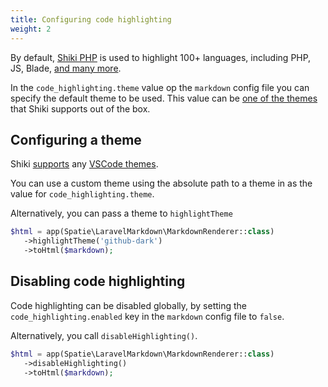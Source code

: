 ```yaml
---
title: Configuring code highlighting
weight: 2
---
```


By default, [Shiki PHP](https://github.com/spatie/shiki-php)  is used to highlight  100+ languages, including PHP, JS, Blade, [and many more](https://githubcom/shikijs/shiki/blob/master/docs/languages.md).

In the `code_highlighting.theme` value op the `markdown` config file you can specify the default theme to be used. This value can be [one of the themes](https://github.com/shikijs/shiki/blob/master/docs/themes.md) that Shiki supports out of the box.

## Configuring a theme

Shiki [supports](https://github.com/shikijs/shiki/blob/master/docs/themes.md) any [VSCode themes](https://code.visualstudio.com/docs/getstarted/themes).

You can use a custom theme using the absolute path to a theme in as the value for `code_highlighting.theme`.


Alternatively, you can pass a theme to `highlightTheme`

````php
$html = app(Spatie\LaravelMarkdown\MarkdownRenderer::class)
   ->highlightTheme('github-dark')
   ->toHtml($markdown);
````

## Disabling code highlighting

Code highlighting can be disabled globally, by setting the `code_highlighting.enabled` key in the `markdown`  config file to `false`.

Alternatively, you call `disableHighlighting()`.


````php
$html = app(Spatie\LaravelMarkdown\MarkdownRenderer::class)
   ->disableHighlighting()
   ->toHtml($markdown);
````
